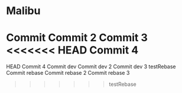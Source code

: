 # Malibu
Commit
Commit 2
Commit 3
<<<<<<< HEAD
Commit 4
=======
HEAD
Commit 4
Commit dev 
Commit dev 2 
Commit dev 3
testRebase
Commit rebase
Commit rebase 2
Commit rebase 3
>>>>>>> testRebase
